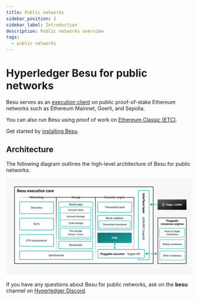 ```yaml
---
title: Public networks
sidebar_position: 1
sidebar_label: Introduction
description: Public networks overview
tags:
  - public networks
---
```


# Hyperledger Besu for public networks

Besu serves as an [execution client](concepts/the-merge.md#execution-clients) on public proof-of-stake Ethereum networks such as Ethereum Mainnet, Goerli, and Sepolia.

You can also run Besu using proof of work on [Ethereum Classic (ETC)](how-to/use-pow/mining.md).

Get started by [installing Besu](get-started/install/index.md).

## Architecture

The following diagram outlines the high-level architecture of Besu for public networks.

![Public architecture](../assets/images/public-architecture.jpeg)

If you have any questions about Besu for public networks, ask on the **besu** channel on
[Hyperledger Discord](https://discord.gg/hyperledger).
